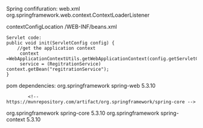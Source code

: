 Spring confifuration:
web.xml
<listener>
   <listener-class>org.springframework.web.context.ContextLoaderListener</listener-class>
  </listener>
  
   <context-param>
        <param-name>contextConfigLocation</param-name>
        <param-value>/WEB-INF/beans.xml</param-value>
    </context-param>
    
    Servlet code:
    public void init(ServletConfig config) {
		//get the application context
		 context =WebApplicationContextUtils.getWebApplicationContext(config.getServletContext());
		 service = (RegitrationService) context.getBean("regitrationService");
	}
  
  pom dependencies:
  		<!-- https://mvnrepository.com/artifact/org.springframework/spring-web -->
<dependency>
    <groupId>org.springframework</groupId>
    <artifactId>spring-web</artifactId>
    <version>5.3.10</version>
</dependency>
		
		    <!-- https://mvnrepository.com/artifact/org.springframework/spring-core -->
<dependency>
    <groupId>org.springframework</groupId>
    <artifactId>spring-core</artifactId>
    <version>5.3.10</version>
</dependency>
<!-- https://mvnrepository.com/artifact/org.springframework/spring-context -->
<dependency>
    <groupId>org.springframework</groupId>
    <artifactId>spring-context</artifactId>
    <version>5.3.10</version>
</dependency>

